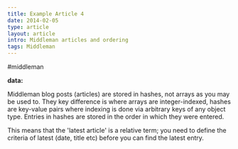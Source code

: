 ```yaml
---
title: Example Article 4
date: 2014-02-05
type: article
layout: article
intro: Middleman articles and ordering
tags: Middleman
---
```


#middleman

**data:**

Middleman blog posts (articles) are stored in hashes, not arrays as you may be used to. They key difference is where arrays are integer-indexed, hashes are key-value pairs where indexing is done via arbitrary keys of any object type. Entries in hashes are stored in the order in which they were entered. 

This means that the 'latest article' is a relative term; you need to define the criteria of latest (date, title etc) before you can find the latest entry.
